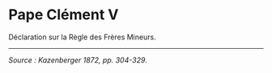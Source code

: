 # Pape Clément V

Déclaration sur la Règle des Frères Mineurs.

***

*Source : Kazenberger 1872, pp. 304-329*.

